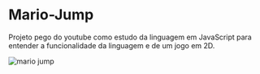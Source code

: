 # Mario-Jump
Projeto pego do youtube como estudo da linguagem em JavaScript para entender a funcionalidade da linguagem e de um jogo em 2D.

![mario jump](https://github.com/MatheusP-php/Mario-Jump/assets/83077665/cacb8bef-c187-4ca1-b2d4-94cb60f8c41d)
